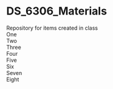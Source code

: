 # DS_6306_Materials
Repository for items created in class  
One  
Two  
Three  
Four  
Five  
Six  
Seven  
Eight